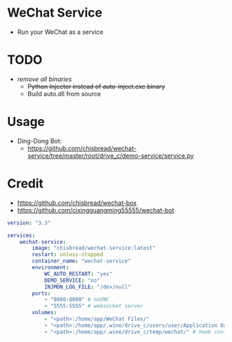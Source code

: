 # WeChat Service
- Run your WeChat as a service

# TODO
- *remove all binaries*
  - ~~Python Injector instead of auto-inject.exe binary~~
  - Build auto.dll from source

# Usage
- Ding-Dong Bot:
  - https://github.com/chisbread/wechat-service/tree/master/root/drive_c/demo-service/service.py


# Credit
- https://github.com/chisbread/wechat-box
- https://github.com/cixingguangming55555/wechat-bot

```yaml
version: "3.3"

services:
    wechat-service:
        image: "chisbread/wechat-service:latest"
        restart: unless-stopped
        container_name: "wechat-service"
        environment:
            WC_AUTO_RESTART: "yes"
            DEMO_SERVICE: "no"
            INJMON_LOG_FILE: "/dev/null"
        ports:
            - "8080:8080" # noVNC
            - "5555:5555" # websocket server
        volumes:
            - "<path>:/home/app/WeChat Files/" 
            - "<path>:/home/app/.wine/drive_c/users/user/Application Data/"
            - "<path>:/home/app/.wine/drive_c/temp/wechat/" # hook config

```